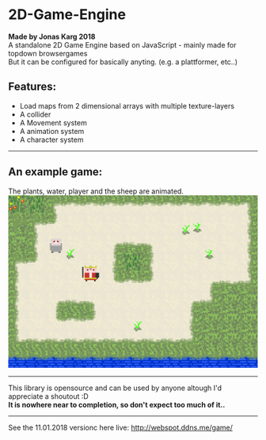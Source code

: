 # 2D-Game-Engine
**Made by Jonas Karg 2018**<br>
A standalone 2D Game Engine based on JavaScript - mainly made for topdown browsergames<br>
But it can be configured for basically anyting. (e.g. a plattformer, etc..)

## Features:
- Load maps from 2 dimensional arrays with multiple texture-layers
- A collider
- A Movement system
- A animation system
- A character system
<hr>

## An example game:
The plants, water, player and the sheep are animated.<br>
![An example game](https://github.com/KargJonas/2D-Game-Engine/blob/master/dev/Media/Preview.PNG)
<hr>

This library is opensource and can be used by anyone altough I'd appreciate a shoutout  :D<br>
**It is nowhere near to completion, so don't expect too much of it..**
<hr>

See the 11.01.2018 versionc here live:
http://webspot.ddns.me/game/